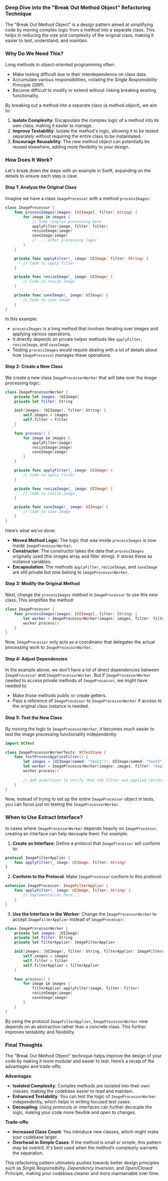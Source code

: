 ### Deep Dive into the "Break Out Method Object" Refactoring Technique

The "Break Out Method Object" is a design pattern aimed at simplifying code by moving complex logic from a method into a separate class. This helps in reducing the size and complexity of the original class, making it easier to test, understand, and maintain.

### Why Do We Need This?
Long methods in object-oriented programming often:
- Make testing difficult due to their interdependence on class data.
- Accumulate various responsibilities, violating the *Single Responsibility Principle (SRP)*.
- Become difficult to modify or extend without risking breaking existing functionality.

By breaking out a method into a separate class (a *method object*), we aim to:
1. **Isolate Complexity**: Encapsulate the complex logic of a method into its own class, making it easier to manage.
2. **Improve Testability**: Isolate the method's logic, allowing it to be tested separately without requiring the entire class to be instantiated.
3. **Encourage Reusability**: The new method object can potentially be reused elsewhere, adding more flexibility to your design.

### How Does It Work?
Let's break down the steps with an example in Swift, expanding on the details to ensure each step is clear.

#### Step 1: Analyze the Original Class
Imagine we have a class `ImageProcessor` with a method `processImages`:

```swift
class ImageProcessor {
    func processImages(images: [UIImage], filter: String) {
        for image in images {
            // Some complex processing here
            applyFilter(image, filter: filter)
            resizeImage(image)
            saveImage(image)
            // ... other processing logic
        }
    }

    private func applyFilter(_ image: UIImage, filter: String) {
        // Code to apply filter
    }

    private func resizeImage(_ image: UIImage) {
        // Code to resize image
    }

    private func saveImage(_ image: UIImage) {
        // Code to save image
    }
}
```

In this example:
- `processImages` is a long method that involves iterating over images and applying various operations.
- It directly depends on private helper methods like `applyFilter`, `resizeImage`, and `saveImage`.
- Testing `processImages` would require dealing with a lot of details about how `ImageProcessor` manages these operations.

#### Step 2: Create a New Class
We create a new class `ImageProcessorWorker` that will take over the image processing logic:

```swift
class ImageProcessorWorker {
    private let images: [UIImage]
    private let filter: String

    init(images: [UIImage], filter: String) {
        self.images = images
        self.filter = filter
    }

    func process() {
        for image in images {
            applyFilter(image)
            resizeImage(image)
            saveImage(image)
        }
    }

    private func applyFilter(_ image: UIImage) {
        // Code to apply filter
    }

    private func resizeImage(_ image: UIImage) {
        // Code to resize image
    }

    private func saveImage(_ image: UIImage) {
        // Code to save image
    }
}
```

Here’s what we’ve done:
- **Moved Method Logic**: The logic that was inside `processImages` is now inside `ImageProcessorWorker`.
- **Constructor**: The constructor takes the data that `processImages` originally used (the images array and filter string). It stores these as instance variables.
- **Encapsulation**: The methods `applyFilter`, `resizeImage`, and `saveImage` are still private but now belong to `ImageProcessorWorker`.

#### Step 3: Modify the Original Method
Next, change the `processImages` method in `ImageProcessor` to use this new class. This simplifies the method:

```swift
class ImageProcessor {
    func processImages(images: [UIImage], filter: String) {
        let worker = ImageProcessorWorker(images: images, filter: filter)
        worker.process()
    }
}
```

Now, `ImageProcessor` only acts as a coordinator that delegates the actual processing work to `ImageProcessorWorker`.

#### Step 4: Adjust Dependencies
In the example above, we don't have a lot of direct dependencies between `ImageProcessor` and `ImageProcessorWorker`. But if `ImageProcessorWorker` needed to access private methods of `ImageProcessor`, we might have needed to:
- Make those methods public or create getters.
- Pass a reference of `ImageProcessor` to `ImageProcessorWorker` if access to the original class instance is needed.

#### Step 5: Test the New Class
By moving the logic to `ImageProcessorWorker`, it becomes much easier to test the image processing functionality independently:

```swift
import XCTest

class ImageProcessorWorkerTests: XCTestCase {
    func testProcessAppliesFilter() {
        let images = [UIImage(named: "test1")!, UIImage(named: "test2")!]
        let worker = ImageProcessorWorker(images: images, filter: "Sepia")
        worker.process()
        
        // Add assertions to verify that the filter was applied correctly
    }
}
```

Now, instead of trying to set up the entire `ImageProcessor` object in tests, you can focus just on testing the `ImageProcessorWorker`.

### When to Use Extract Interface?
In cases where `ImageProcessorWorker` depends heavily on `ImageProcessor`, creating an interface can help decouple them. For example:

1. **Create an Interface**: Define a protocol that `ImageProcessor` will conform to:

```swift
protocol ImageFilterApplier {
    func applyFilter(_ image: UIImage, filter: String)
}
```

2. **Conform to the Protocol**: Make `ImageProcessor` conform to this protocol:

```swift
extension ImageProcessor: ImageFilterApplier {
    func applyFilter(_ image: UIImage, filter: String) {
        // Implementation here...
    }
}
```

3. **Use the Interface in the Worker**: Change the `ImageProcessorWorker` to accept `ImageFilterApplier` instead of `ImageProcessor`:

```swift
class ImageProcessorWorker {
    private let images: [UIImage]
    private let filter: String
    private let filterApplier: ImageFilterApplier

    init(images: [UIImage], filter: String, filterApplier: ImageFilterApplier) {
        self.images = images
        self.filter = filter
        self.filterApplier = filterApplier
    }

    func process() {
        for image in images {
            filterApplier.applyFilter(image, filter: filter)
            resizeImage(image)
            saveImage(image)
        }
    }
}
```

By using the protocol `ImageFilterApplier`, `ImageProcessorWorker` now depends on an abstraction rather than a concrete class. This further improves testability and flexibility.

### Final Thoughts
The "Break Out Method Object" technique helps improve the design of your code by making it more modular and easier to test. Here’s a recap of the advantages and trade-offs:

**Advantages**:
- **Isolated Complexity**: Complex methods are isolated into their own classes, making the codebase easier to read and maintain.
- **Enhanced Testability**: You can test the logic of `ImageProcessorWorker` independently, which helps in writing focused test cases.
- **Decoupling**: Using protocols or interfaces can further decouple the logic, making your code more flexible and open to changes.

**Trade-offs**:
- **Increased Class Count**: You introduce new classes, which might make your codebase larger.
- **Overhead in Simple Cases**: If the method is small or simple, this pattern may be overkill. It's best used when the method’s complexity warrants the separation.

This refactoring pattern ultimately pushes towards better design principles such as *Single Responsibility*, *Dependency Inversion*, and *Open/Closed Principle*, making your codebase cleaner and more maintainable over time.
